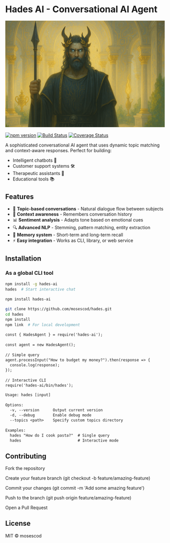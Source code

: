 # Hades AI - Conversational AI Agent

![Hades Logo](https://github.com/Mosescod/Hades/blob/main/docs/hades%20banner%20first.png) 


[![npm version](https://img.shields.io/npm/v/hades-ai.svg)](https://www.npmjs.com/package/hades-ai)
[![Build Status](https://img.shields.io/travis/yourusername/hades-ai/main.svg)](https://travis-ci.org/yourusername/hades-ai)
[![Coverage Status](https://coveralls.io/repos/github/yourusername/hades-ai/badge.svg)](https://coveralls.io/github/yourusername/hades-ai)

A sophisticated conversational AI agent that uses dynamic topic matching and context-aware responses. Perfect for building:
- Intelligent chatbots 💬
- Customer support systems 🛠️
- Therapeutic assistants 🧠
- Educational tools 📚

## Features

- 🧩 **Topic-based conversations** - Natural dialogue flow between subjects
- 🧠 **Context awareness** - Remembers conversation history
- 📊 **Sentiment analysis** - Adapts tone based on emotional cues
- 🔍 **Advanced NLP** - Stemming, pattern matching, entity extraction
- 💾 **Memory system** - Short-term and long-term recall
- ⚡ **Easy integration** - Works as CLI, library, or web service

## Installation

### As a global CLI tool
```bash
npm install -g hades-ai
hades  # Start interactive chat
```

```bash
npm install hades-ai
```

```bash
git clone https://github.com/mosescod/hades.git
cd hades
npm install
npm link  # For local development
```

``` 
const { HadesAgent } = require('hades-ai');

const agent = new HadesAgent();

// Simple query
agent.processInput("How to budget my money?").then(response => {
  console.log(response);
});

// Interactive CLI
require('hades-ai/bin/hades');
```

```
Usage: hades [input]

Options:
  -v, --version      Output current version
  -d, --debug        Enable debug mode
  --topics <path>    Specify custom topics directory

Examples:
  hades "How do I cook pasta?"  # Single query
  hades                         # Interactive mode
  ```

## Contributing
Fork the repository

Create your feature branch (git checkout -b feature/amazing-feature)

Commit your changes (git commit -m 'Add some amazing feature')

Push to the branch (git push origin feature/amazing-feature)

Open a Pull Request

## License
MIT © mosescod